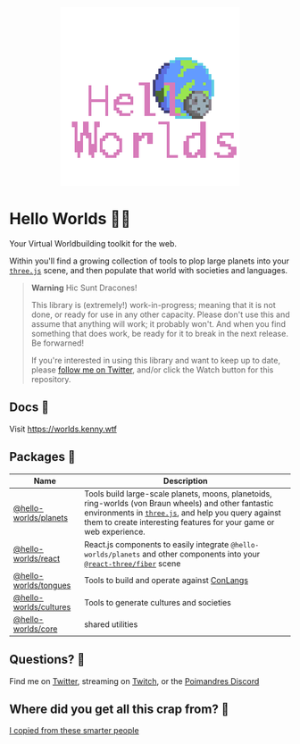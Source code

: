 <p align="center">
  <img src="./logo.png">
</p>

<p align="center">

</p>

# Hello Worlds 👋🌐

Your Virtual Worldbuilding toolkit for the web.

Within you'll find a growing collection of tools to plop large planets into your [`three.js`](threejs.org/) scene, and then populate that world with societies and languages.

> **Warning**
> Hic Sunt Dracones!
>
> This library is (extremely!) work-in-progress; meaning that it is not done, or ready for use in any other capacity. Please don't use this and assume that anything will work; it probably won't. And when you find something that does work, be ready for it to break in the next release. Be forwarned!
>
> If you're interested in using this library and want to keep up to date, please [follow me on Twitter](https://twitter.com/KennyPirman), and/or click the Watch button for this repository.

## Docs 📄

Visit https://worlds.kenny.wtf

## Packages 🎁

| Name                                          | Description                                                                                                                                                                                                                                        |
| --------------------------------------------- | -------------------------------------------------------------------------------------------------------------------------------------------------------------------------------------------------------------------------------------------------- |
| [@hello-worlds/planets](./packages/planets)   | Tools build large-scale planets, moons, planetoids, ring-worlds (von Braun wheels) and other fantastic environments in [`three.js`](threejs.org/), and help you query against them to create interesting features for your game or web experience. |
| [@hello-worlds/react](./packages/react)       | React.js components to easily integrate `@hello-worlds/planets` and other components into your [`@react-three/fiber`](https://github.com/pmndrs/drei) scene                                                                                        |
| [@hello-worlds/tongues](./packages/tongues)   | Tools to build and operate against [ConLangs](https://en.wikipedia.org/wiki/Constructed_language)                                                                                                                                                  |
| [@hello-worlds/cultures](./packages/cultures) | Tools to generate cultures and societies                                                                                                                                                                                                           |
| [@hello-worlds/core](./packages/core)         | shared utilities                                                                                                                                                                                                                                   |

## Questions? 💬

Find me on [Twitter](https://twitter.com/KennyPirman), streaming on [Twitch](https://www.twitch.tv/kennycreates), or the [Poimandres Discord](https://discord.gg/aAYjm2p7c7)

## Where did you get all this crap from? 🤔

[I copied from these smarter people](./SOURCES.md)
